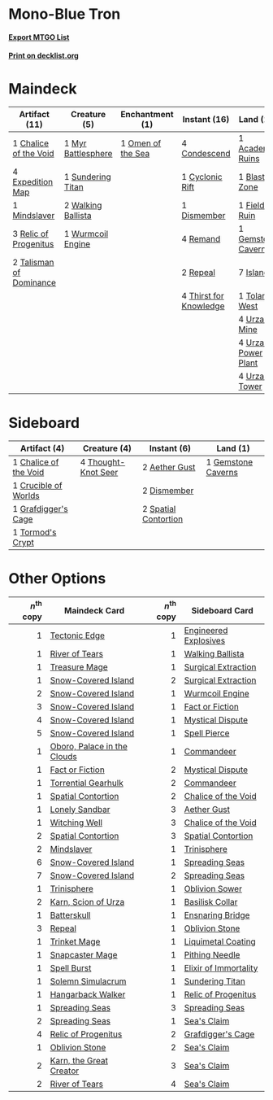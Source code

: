 # Mono-Blue Tron

#### [Export MTGO List](../collection/Mono-Blue%20Tron/Mono-Blue%20Tron.txt)
#### [Print on decklist.org](http://decklist.org/?deckmain=1%09Academy%20Ruins%0A1%09Blast%20Zone%0A1%09Chalice%20of%20the%20Void%0A4%09Condescend%0A1%09Cyclonic%20Rift%0A1%09Dismember%0A4%09Expedition%20Map%0A1%09Field%20of%20Ruin%0A1%09Gemstone%20Caverns%0A7%09Island%0A1%09Karn,%20Scion%20of%20Urza%0A1%09Karn,%20the%20Great%20Creator%0A1%09Mindslaver%0A1%09Myr%20Battlesphere%0A1%09Omen%20of%20the%20Sea%0A3%09Relic%20of%20Progenitus%0A4%09Remand%0A2%09Repeal%0A1%09Sundering%20Titan%0A2%09Talisman%20of%20Dominance%0A4%09Thirst%20for%20Knowledge%0A1%09Tolaria%20West%0A1%09Ugin,%20the%20Spirit%20Dragon%0A4%09Urza's%20Mine%0A4%09Urza's%20Power%20Plant%0A4%09Urza's%20Tower%0A2%09Walking%20Ballista%0A1%09Wurmcoil%20Engine&deckside=2%09Aether%20Gust%0A1%09Chalice%20of%20the%20Void%0A1%09Crucible%20of%20Worlds%0A2%09Dismember%0A1%09Gemstone%20Caverns%0A1%09Grafdigger's%20Cage%0A2%09Spatial%20Contortion%0A4%09Thought-Knot%20Seer%0A1%09Tormod's%20Crypt)
# Maindeck

|                                          Artifact (11)                                           |                                        Creature (5)                                         |                                      Enchantment (1)                                       |                                          Instant (16)                                           |                                          Land (24)                                          |                                          Planeswalker (3)                                          |
|--------------------------------------------------------------------------------------------------|---------------------------------------------------------------------------------------------|--------------------------------------------------------------------------------------------|-------------------------------------------------------------------------------------------------|---------------------------------------------------------------------------------------------|----------------------------------------------------------------------------------------------------|
|1 [Chalice of the Void](http://gatherer.wizards.com/Pages/Card/Details.aspx?multiverseid=442211)  |1 [Myr Battlesphere](http://gatherer.wizards.com/Pages/Card/Details.aspx?multiverseid=376421)|1 [Omen of the Sea](http://gatherer.wizards.com/Pages/Card/Details.aspx?multiverseid=476309)|4 [Condescend](http://gatherer.wizards.com/Pages/Card/Details.aspx?multiverseid=51223)           |1 [Academy Ruins](http://gatherer.wizards.com/Pages/Card/Details.aspx?multiverseid=370424)   |1 [Karn, Scion of Urza](http://gatherer.wizards.com/Pages/Card/Details.aspx?multiverseid=442889)    |
|4 [Expedition Map](http://gatherer.wizards.com/Pages/Card/Details.aspx?multiverseid=397742)       |1 [Sundering Titan](http://gatherer.wizards.com/Pages/Card/Details.aspx?multiverseid=442222) |                                                                                            |1 [Cyclonic Rift](http://gatherer.wizards.com/Pages/Card/Details.aspx?multiverseid=389477)       |1 [Blast Zone](http://gatherer.wizards.com/Pages/Card/Details.aspx?multiverseid=461171)      |1 [Karn, the Great Creator](http://gatherer.wizards.com/Pages/Card/Details.aspx?multiverseid=460928)|
|1 [Mindslaver](http://gatherer.wizards.com/Pages/Card/Details.aspx?multiverseid=46724)            |2 [Walking Ballista](http://gatherer.wizards.com/Pages/Card/Details.aspx?multiverseid=423848)|                                                                                            |1 [Dismember](http://gatherer.wizards.com/Pages/Card/Details.aspx?multiverseid=382182)           |1 [Field of Ruin](http://gatherer.wizards.com/Pages/Card/Details.aspx?multiverseid=435415)   |1 [Ugin, the Spirit Dragon](http://gatherer.wizards.com/Pages/Card/Details.aspx?multiverseid=391948)|
|3 [Relic of Progenitus](http://gatherer.wizards.com/Pages/Card/Details.aspx?multiverseid=174824)  |1 [Wurmcoil Engine](http://gatherer.wizards.com/Pages/Card/Details.aspx?multiverseid=389756) |                                                                                            |4 [Remand](http://gatherer.wizards.com/Pages/Card/Details.aspx?multiverseid=380255)              |1 [Gemstone Caverns](http://gatherer.wizards.com/Pages/Card/Details.aspx?multiverseid=122094)|                                                                                                    |
|2 [Talisman of Dominance](http://gatherer.wizards.com/Pages/Card/Details.aspx?multiverseid=430629)|                                                                                             |                                                                                            |2 [Repeal](http://gatherer.wizards.com/Pages/Card/Details.aspx?multiverseid=405357)              |7 [Island](http://gatherer.wizards.com/Pages/Card/Details.aspx?multiverseid=439857)          |                                                                                                    |
|                                                                                                  |                                                                                             |                                                                                            |4 [Thirst for Knowledge](http://gatherer.wizards.com/Pages/Card/Details.aspx?multiverseid=451061)|1 [Tolaria West](http://gatherer.wizards.com/Pages/Card/Details.aspx?multiverseid=136047)    |                                                                                                    |
|                                                                                                  |                                                                                             |                                                                                            |                                                                                                 |4 [Urza's Mine](http://gatherer.wizards.com/Pages/Card/Details.aspx?multiverseid=4192)       |                                                                                                    |
|                                                                                                  |                                                                                             |                                                                                            |                                                                                                 |4 [Urza's Power Plant](http://gatherer.wizards.com/Pages/Card/Details.aspx?multiverseid=4193)|                                                                                                    |
|                                                                                                  |                                                                                             |                                                                                            |                                                                                                 |4 [Urza's Tower](http://gatherer.wizards.com/Pages/Card/Details.aspx?multiverseid=4194)      |                                                                                                    |


# Sideboard

|                                          Artifact (4)                                          |                                         Creature (4)                                         |                                          Instant (6)                                          |                                          Land (1)                                           |
|------------------------------------------------------------------------------------------------|----------------------------------------------------------------------------------------------|-----------------------------------------------------------------------------------------------|---------------------------------------------------------------------------------------------|
|1 [Chalice of the Void](http://gatherer.wizards.com/Pages/Card/Details.aspx?multiverseid=442211)|4 [Thought-Knot Seer](http://gatherer.wizards.com/Pages/Card/Details.aspx?multiverseid=407519)|2 [Aether Gust](http://gatherer.wizards.com/Pages/Card/Details.aspx?multiverseid=466796)       |1 [Gemstone Caverns](http://gatherer.wizards.com/Pages/Card/Details.aspx?multiverseid=122094)|
|1 [Crucible of Worlds](http://gatherer.wizards.com/Pages/Card/Details.aspx?multiverseid=129480) |                                                                                              |2 [Dismember](http://gatherer.wizards.com/Pages/Card/Details.aspx?multiverseid=382182)         |                                                                                             |
|1 [Grafdigger's Cage](http://gatherer.wizards.com/Pages/Card/Details.aspx?multiverseid=278452)  |                                                                                              |2 [Spatial Contortion](http://gatherer.wizards.com/Pages/Card/Details.aspx?multiverseid=407518)|                                                                                             |
|1 [Tormod's Crypt](http://gatherer.wizards.com/Pages/Card/Details.aspx?multiverseid=389723)     |                                                                                              |                                                                                               |                                                                                             |


# Other Options

|*n*<sup>th</sup> copy|                                            Maindeck Card                                            |*n*<sup>th</sup> copy|                                         Sideboard Card                                         |
|--------------------:|-----------------------------------------------------------------------------------------------------|--------------------:|------------------------------------------------------------------------------------------------|
|                    1|[Tectonic Edge](http://gatherer.wizards.com/Pages/Card/Details.aspx?multiverseid=389711)             |                    1|[Engineered Explosives](http://gatherer.wizards.com/Pages/Card/Details.aspx?multiverseid=50139) |
|                    1|[River of Tears](http://gatherer.wizards.com/Pages/Card/Details.aspx?multiverseid=126210)            |                    1|[Walking Ballista](http://gatherer.wizards.com/Pages/Card/Details.aspx?multiverseid=423848)     |
|                    1|[Treasure Mage](http://gatherer.wizards.com/Pages/Card/Details.aspx?multiverseid=442776)             |                    1|[Surgical Extraction](http://gatherer.wizards.com/Pages/Card/Details.aspx?multiverseid=397706)  |
|                    1|[Snow-Covered Island](http://gatherer.wizards.com/Pages/Card/Details.aspx?multiverseid=121130)       |                    2|[Surgical Extraction](http://gatherer.wizards.com/Pages/Card/Details.aspx?multiverseid=397706)  |
|                    2|[Snow-Covered Island](http://gatherer.wizards.com/Pages/Card/Details.aspx?multiverseid=121130)       |                    1|[Wurmcoil Engine](http://gatherer.wizards.com/Pages/Card/Details.aspx?multiverseid=389756)      |
|                    3|[Snow-Covered Island](http://gatherer.wizards.com/Pages/Card/Details.aspx?multiverseid=121130)       |                    1|[Fact or Fiction](http://gatherer.wizards.com/Pages/Card/Details.aspx?multiverseid=405223)      |
|                    4|[Snow-Covered Island](http://gatherer.wizards.com/Pages/Card/Details.aspx?multiverseid=121130)       |                    1|[Mystical Dispute](http://gatherer.wizards.com/Pages/Card/Details.aspx?multiverseid=473020)     |
|                    5|[Snow-Covered Island](http://gatherer.wizards.com/Pages/Card/Details.aspx?multiverseid=121130)       |                    1|[Spell Pierce](http://gatherer.wizards.com/Pages/Card/Details.aspx?multiverseid=425876)         |
|                    1|[Oboro, Palace in the Clouds](http://gatherer.wizards.com/Pages/Card/Details.aspx?multiverseid=74206)|                    1|[Commandeer](http://gatherer.wizards.com/Pages/Card/Details.aspx?multiverseid=121243)           |
|                    1|[Fact or Fiction](http://gatherer.wizards.com/Pages/Card/Details.aspx?multiverseid=405223)           |                    2|[Mystical Dispute](http://gatherer.wizards.com/Pages/Card/Details.aspx?multiverseid=473020)     |
|                    1|[Torrential Gearhulk](http://gatherer.wizards.com/Pages/Card/Details.aspx?multiverseid=417640)       |                    2|[Commandeer](http://gatherer.wizards.com/Pages/Card/Details.aspx?multiverseid=121243)           |
|                    1|[Spatial Contortion](http://gatherer.wizards.com/Pages/Card/Details.aspx?multiverseid=407518)        |                    2|[Chalice of the Void](http://gatherer.wizards.com/Pages/Card/Details.aspx?multiverseid=442211)  |
|                    1|[Lonely Sandbar](http://gatherer.wizards.com/Pages/Card/Details.aspx?multiverseid=376401)            |                    3|[Aether Gust](http://gatherer.wizards.com/Pages/Card/Details.aspx?multiverseid=466796)          |
|                    1|[Witching Well](http://gatherer.wizards.com/Pages/Card/Details.aspx?multiverseid=473036)             |                    3|[Chalice of the Void](http://gatherer.wizards.com/Pages/Card/Details.aspx?multiverseid=442211)  |
|                    2|[Spatial Contortion](http://gatherer.wizards.com/Pages/Card/Details.aspx?multiverseid=407518)        |                    3|[Spatial Contortion](http://gatherer.wizards.com/Pages/Card/Details.aspx?multiverseid=407518)   |
|                    2|[Mindslaver](http://gatherer.wizards.com/Pages/Card/Details.aspx?multiverseid=46724)                 |                    1|[Trinisphere](http://gatherer.wizards.com/Pages/Card/Details.aspx?multiverseid=43545)           |
|                    6|[Snow-Covered Island](http://gatherer.wizards.com/Pages/Card/Details.aspx?multiverseid=121130)       |                    1|[Spreading Seas](http://gatherer.wizards.com/Pages/Card/Details.aspx?multiverseid=190405)       |
|                    7|[Snow-Covered Island](http://gatherer.wizards.com/Pages/Card/Details.aspx?multiverseid=121130)       |                    2|[Spreading Seas](http://gatherer.wizards.com/Pages/Card/Details.aspx?multiverseid=190405)       |
|                    1|[Trinisphere](http://gatherer.wizards.com/Pages/Card/Details.aspx?multiverseid=43545)                |                    1|[Oblivion Sower](http://gatherer.wizards.com/Pages/Card/Details.aspx?multiverseid=401972)       |
|                    2|[Karn, Scion of Urza](http://gatherer.wizards.com/Pages/Card/Details.aspx?multiverseid=442889)       |                    1|[Basilisk Collar](http://gatherer.wizards.com/Pages/Card/Details.aspx?multiverseid=426041)      |
|                    1|[Batterskull](http://gatherer.wizards.com/Pages/Card/Details.aspx?multiverseid=233055)               |                    1|[Ensnaring Bridge](http://gatherer.wizards.com/Pages/Card/Details.aspx?multiverseid=15866)      |
|                    3|[Repeal](http://gatherer.wizards.com/Pages/Card/Details.aspx?multiverseid=405357)                    |                    1|[Oblivion Stone](http://gatherer.wizards.com/Pages/Card/Details.aspx?multiverseid=446941)       |
|                    1|[Trinket Mage](http://gatherer.wizards.com/Pages/Card/Details.aspx?multiverseid=50163)               |                    1|[Liquimetal Coating](http://gatherer.wizards.com/Pages/Card/Details.aspx?multiverseid=389578)   |
|                    1|[Snapcaster Mage](http://gatherer.wizards.com/Pages/Card/Details.aspx?multiverseid=227676)           |                    1|[Pithing Needle](http://gatherer.wizards.com/Pages/Card/Details.aspx?multiverseid=129526)       |
|                    1|[Spell Burst](http://gatherer.wizards.com/Pages/Card/Details.aspx?multiverseid=109707)               |                    1|[Elixir of Immortality](http://gatherer.wizards.com/Pages/Card/Details.aspx?multiverseid=222711)|
|                    1|[Solemn Simulacrum](http://gatherer.wizards.com/Pages/Card/Details.aspx?multiverseid=389682)         |                    1|[Sundering Titan](http://gatherer.wizards.com/Pages/Card/Details.aspx?multiverseid=442222)      |
|                    1|[Hangarback Walker](http://gatherer.wizards.com/Pages/Card/Details.aspx?multiverseid=420600)         |                    1|[Relic of Progenitus](http://gatherer.wizards.com/Pages/Card/Details.aspx?multiverseid=174824)  |
|                    1|[Spreading Seas](http://gatherer.wizards.com/Pages/Card/Details.aspx?multiverseid=190405)            |                    3|[Spreading Seas](http://gatherer.wizards.com/Pages/Card/Details.aspx?multiverseid=190405)       |
|                    2|[Spreading Seas](http://gatherer.wizards.com/Pages/Card/Details.aspx?multiverseid=190405)            |                    1|[Sea's Claim](http://gatherer.wizards.com/Pages/Card/Details.aspx?multiverseid=83446)           |
|                    4|[Relic of Progenitus](http://gatherer.wizards.com/Pages/Card/Details.aspx?multiverseid=174824)       |                    2|[Grafdigger's Cage](http://gatherer.wizards.com/Pages/Card/Details.aspx?multiverseid=278452)    |
|                    1|[Oblivion Stone](http://gatherer.wizards.com/Pages/Card/Details.aspx?multiverseid=446941)            |                    2|[Sea's Claim](http://gatherer.wizards.com/Pages/Card/Details.aspx?multiverseid=83446)           |
|                    2|[Karn, the Great Creator](http://gatherer.wizards.com/Pages/Card/Details.aspx?multiverseid=460928)   |                    3|[Sea's Claim](http://gatherer.wizards.com/Pages/Card/Details.aspx?multiverseid=83446)           |
|                    2|[River of Tears](http://gatherer.wizards.com/Pages/Card/Details.aspx?multiverseid=126210)            |                    4|[Sea's Claim](http://gatherer.wizards.com/Pages/Card/Details.aspx?multiverseid=83446)           |

